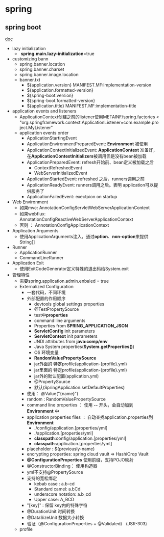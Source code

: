 # spring



## spring boot

[doc](https://docs.spring.io/spring-boot/docs/2.2.5.RELEASE/reference/htmlsingle/)



- lazy initialization
  - ​	**spring.main.lazy-initialization**=true
- customizing bann
  - spring.banner.location
  - spring.banner.charset
  - spring.banner.image.location
  - banner.txt
    - ${application.version}	MANIFEST.MF:Implementation-version
    - ${application.formatted-version}
    - ${spring-boot.version}
    - ${spring-boot.formatted-version}
    - ${application.title}  MANIFEST.MF:implementation-title
- application events and listeners
  - ApplicationContext创建之前的listener使用METAINF/spring.factories < "org.springframework.context.ApplicationListener=com.example.project.MyListener"
  - application events order
    - ApplicationStartingEvent
    - ApplicationEnvironmentPreparedEvent: **Environment** 被使用
    - ApplicationContextInitializedEvent: **ApplicationContext** 准备好，在**ApplicationContextInitializers**被调用但是没有bean被加载
    - ApplicationPreparedEvent: refresh开始前、bean定义被加载之后
      - ContextRefreshedEvent
      - WebServerInitializedEvent
    - ApplicationStartedEvent: refreshed 之后，runners调用之前
    - ApplicationReadyEvent: runners调用之后。表明 application可以提供服务了
    - ApplicationFailedEvent: exectpion on startup
- Web Environment
  - 如果mvc: AnnotationConfigServletWebServerApplicationContext
  - 如果webflux: AnnotationConfigReactiveWebServerApplicationContext
  - 否则 ： AnnotationConfigApplicationContext
- Application Arguments
  - 使用ApplicationArguments注入，通过**option**、**non-option**来提供String[] 
- Runner
  - ApplicationRunner
  - CommandLineRunner
- Application Exit
  - 使用ExitCodeGenerator定义特殊的退出码给System.exit
- 管理特性
  - 需要spring.application.admin.enbaled = true
  - Externalized Configuration
    - 一套代码，不同环境
    - 外部配置的作用顺序
      - devtools global settings properties
      - @TestPropertySource
      - test中**properties**
      - command line arguments
      - Properties from **SPRING_APPLICATION_JSON**
      - **ServletConfig** init parameters
      - **ServletContext** init parameters
      - JNDI attributes from **java:comp/env**
      - Java System properties(**System.getProperties()**)
      - OS 环境变量
      - **RandomValuePropertySource**
      - jar外面的 特定profile(application-{profile}.yml)
      - jar里面的 特定profile(application-{profile}.yml)
      - jar外的默认配置(application.yml)
      - @PropertySource
      - 默认(SpringApplication.setDefaultProperties)
    - 使用： @Value("{name}")
    - random : RandomValuePropertySource
    - command line properties ： 使用 **--** 开头，会自动加到**Environment** 中
    - application properties files ： 自动查找application.properties到**Environment**
      - ./config/application.[properties/yml]
      - ./application.[properties/yml]
      - **classpath**:config/application.[properties/yml]
      - **classpath**:application.[properties/yml]
    - placeholder : ${previously-name}
    - encrypting properties: spring cloud vault => HashiCrop Vault
    - **@ConfigurationProperties** 使用前缀，支持POJO映射
    - @ConstructorBinding： 使用构造器
    - yml不支持@PropertySource 
    - 支持的宽松绑定
      - kebab case : a.b-cd
      - Standard camel: a.bCd
      - underscore notation: a.b_cd
      - Upper case: A_BCD
    - "[key]" : 保留 key内的特殊字符
    - @DurationUnit  时间转换
    - @DataSizeUnit  数据大小转换
    - 验证（@ConfigurationProperties  + @Validated） (JSR-303)
  - profile


